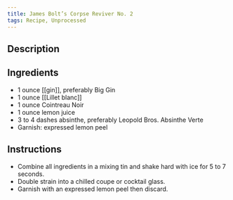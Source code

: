 ```yaml
---
title: James Bolt’s Corpse Reviver No. 2
tags: Recipe, Unprocessed
---
```

## Description

## Ingredients
- 1 ounce [[gin]], preferably Big Gin
- 1 ounce [[Lillet blanc]] 
- 1 ounce Cointreau Noir
- 1 ounce lemon juice
- 3 to 4 dashes absinthe, preferably Leopold Bros. Absinthe Verte
- Garnish: expressed lemon peel
## Instructions
- Combine all ingredients in a mixing tin and shake hard with ice for 5 to 7 seconds.
- Double strain into a chilled coupe or cocktail glass.
- Garnish with an expressed lemon peel then discard.

